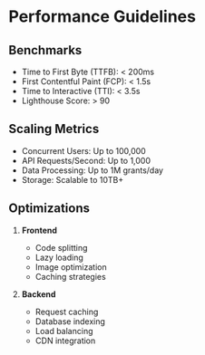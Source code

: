 # Performance Guidelines

## Benchmarks
- Time to First Byte (TTFB): < 200ms
- First Contentful Paint (FCP): < 1.5s
- Time to Interactive (TTI): < 3.5s
- Lighthouse Score: > 90

## Scaling Metrics
- Concurrent Users: Up to 100,000
- API Requests/Second: Up to 1,000
- Data Processing: Up to 1M grants/day
- Storage: Scalable to 10TB+

## Optimizations
1. **Frontend**
   - Code splitting
   - Lazy loading
   - Image optimization
   - Caching strategies

2. **Backend**
   - Request caching
   - Database indexing
   - Load balancing
   - CDN integration